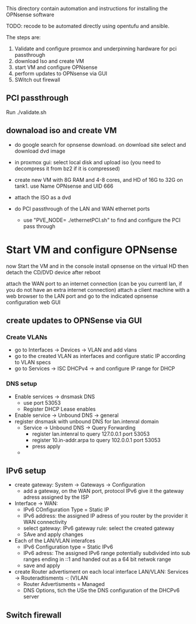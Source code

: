 This directory contain automation and instructions for installing the OPNsense software

TODO: recode to be automated directly using opentufu and ansible.

The steps are:

1) Validate and configure proxmox and underpinning hardware for pci passthrough
2) download Iso and create VM
3) start VM and configure OPNsense
4) perform updates to OPNsense via GUI
5) SWitch out firewall

## PCI passthrough

Run ./validate.sh

## downaload iso and create VM

- do google search for opnsense download. on download site select and download dvd image
- in proxmox gui: select local disk and upload iso (you need to decompress it from bz2 if it is compressed)

- create new VM with 8G RAM and 4-8 cores, and HD of 16G to 32G on tank1. use Name OPNsense and UID 666
- attach the ISO as a dvd
- do PCI passthrough of the LAN and WAN ethernet ports
  - use "PVE_NODE=<ip of proxmox server> ./ethernetPCI.sh" to find and configure the PCI pass through

# Start VM and configure OPNsense

now Start the VM and in the console install opnsense on the virtual HD
then detach the CD/DVD device after reboot

attach the WAN port to an internet connection (can be you currentl lan, if you do not have an extra internet connection)
attach a client machine with a web browser to the LAN port and go to the indicated opnsense configuration web GUI 

## create updates to OPNSense via GUI

### Create VLANs

- go to Interfaces -> Devices -> VLAN and add vlans
- go to the created VLAN as interfaces and configure static IP according to VLAN specs
- go to Services -> ISC DHCPv4 -> <Vlan> and configure IP range for DHCP

### DNS setup

- Enable services -> dnsmask DNS
  - use port 53053
  - Register DHCP Lease enables
- Enable service -> Unbound DNS -> general
- register dnsmask with unbound DNS for lan.intenral domain
  - Service -> Unbound DNS -> Query Forwarding
    - register lan.intenral to query 127.0.0.1 port 53053
    - register 10.in-addr.arpa to query 102.0.0.1 port 53053
    - press apply
  - 

## IPv6 setup

- create gateway: System -> Gateways -> Configuration
  - add a gateway, on the WAN port, protocol IPv6 give it the gateway adress assigned by the ISP
- Interface -> WAN: 
  - IPv6 COnfiguration Type = Static IP
  - IPv6 address: the assigned IP adress of you router by the provider it WAN connectivity
  - select gateway: IPv6 gateway rule: select the created gateway
  - SAve and apply changes
- Each of the LAN/VLAN interafces
  - IPv6 Configuration type = Static IPv6
  - IPv6 adress: The assigned IPv6 range potentially subdivided into sub ranges ending in ::1 and handed out as a 64 bit netwok range
  - save and apply
- create Router advertisment on each local interface LAN/VLAN: Services -> Routeradtisments -: (V)LAN
  - Router Advertisments = Managed
  - DNS Options, tich the USe the DNS configuration of the DHCPv6 server


## Switch firewall



